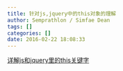 ```yaml
---
title: 针对js,jquery中的this对象的理解
author: Semprathlon / Simfae Dean
tags: []
categories: []
date: 2016-02-22 18:08:33
---
```

[详解js和jquery里的this关键字](https://segmentfault.com/a/1190000000660679)